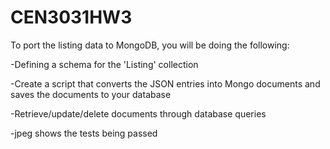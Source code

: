 # CEN3031HW3

To port the listing data to MongoDB, you will be doing the following:

-Defining a schema for the 'Listing' collection

-Create a script that converts the JSON entries into Mongo documents and saves the documents to your database

-Retrieve/update/delete documents through database queries

-jpeg shows the tests being passed
